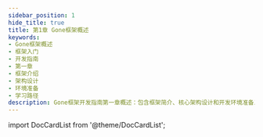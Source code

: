 ```yaml
---
sidebar_position: 1
hide_title: true
title: 第1章 Gone框架概述
keywords:
- Gone框架概述
- 框架入门
- 开发指南
- 第一章
- 框架介绍
- 架构设计
- 环境准备
- 学习路径
description: Gone框架开发指南第一章概述：包含框架简介、核心架构设计和开发环境准备三个部分，为深入学习Gone框架奠定基础，提供完整的入门学习路径。
---
```


import DocCardList from '@theme/DocCardList';

<DocCardList />


